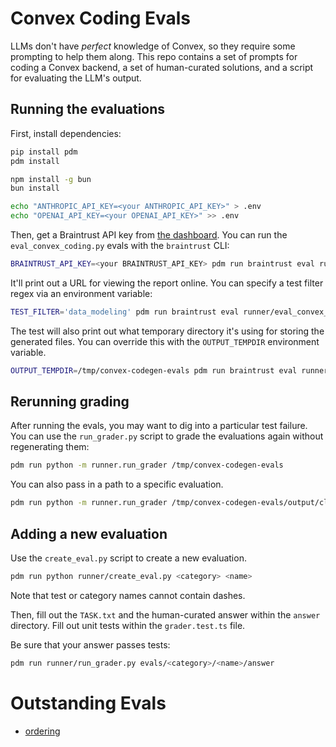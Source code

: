 # Convex Coding Evals

LLMs don't have _perfect_ knowledge of Convex, so they require some prompting
to help them along. This repo contains a set of prompts for coding a Convex
backend, a set of human-curated solutions, and a script for evaluating the
LLM's output.

## Running the evaluations

First, install dependencies:

```bash
pip install pdm
pdm install

npm install -g bun
bun install

echo "ANTHROPIC_API_KEY=<your ANTHROPIC_API_KEY>" > .env
echo "OPENAI_API_KEY=<your OPENAI_API_KEY>" >> .env
```

Then, get a Braintrust API key from [the dashboard](https://www.braintrust.dev/app/Convex/settings/api-keys).
You can run the `eval_convex_coding.py` evals with the `braintrust` CLI:

```bash
BRAINTRUST_API_KEY=<your BRAINTRUST_API_KEY> pdm run braintrust eval runner/eval_convex_coding.py
```

It'll print out a URL for viewing the report online. You can specify a test filter regex via an environment variable:

```bash
TEST_FILTER='data_modeling' pdm run braintrust eval runner/eval_convex_coding.py
```

The test will also print out what temporary directory it's using for storing the generated files. You can override this
with the `OUTPUT_TEMPDIR` environment variable.

```bash
OUTPUT_TEMPDIR=/tmp/convex-codegen-evals pdm run braintrust eval runner/eval_convex_coding.py
```

## Rerunning grading

After running the evals, you may want to dig into a particular test failure. You can use the `run_grader.py` script to grade the evaluations again without regenerating them:

```bash
pdm run python -m runner.run_grader /tmp/convex-codegen-evals
```

You can also pass in a path to a specific evaluation.

```bash
pdm run python -m runner.run_grader /tmp/convex-codegen-evals/output/claude-3-5-sonnet-latest/000-fundamentals/000-http_actions_file_storage
```

## Adding a new evaluation

Use the `create_eval.py` script to create a new evaluation.

```bash
pdm run python runner/create_eval.py <category> <name>
```

Note that test or category names cannot contain dashes.

Then, fill out the `TASK.txt` and the human-curated answer within the `answer`
directory. Fill out unit tests within the `grader.test.ts` file.

Be sure that your answer passes tests:

```bash
pdm run runner/run_grader.py evals/<category>/<name>/answer
```

# Outstanding Evals

- [ordering](https://docs.convex.dev/database/reading-data#ordering)
